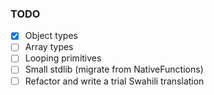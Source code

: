 ### TODO
- [x] Object types
- [ ] Array types
- [ ] Looping primitives
- [ ] Small stdlib (migrate from NativeFunctions)
- [ ] Refactor and write a trial Swahili translation